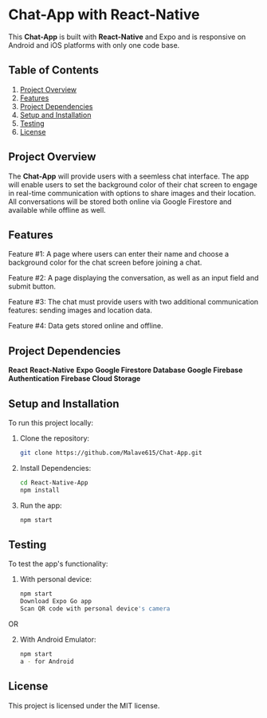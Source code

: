 # Chat-App with React-Native

This **Chat-App** is built with **React-Native** and Expo and is responsive on Android and iOS platforms with only one code base.

## Table of Contents

1. [Project Overview](#project-overview)
2. [Features](#features)
3. [Project Dependencies](#project-dependencies)
4. [Setup and Installation](#setup-and-installation)
5. [Testing](#testing)
6. [License](#license)

## Project Overview

The **Chat-App** will provide users with a seemless chat interface. The app will enable users to set the background color of their chat screen to engage in real-time communication with options to share images and their location. All conversations will be stored both online via Google Firestore and available while offline as well.

## Features

Feature #1: A page where users can enter their name and choose a background color for the chat screen before joining a chat.

Feature #2: A page displaying the conversation, as well as an input field and submit button.

Feature #3: The chat must provide users with two additional communication features: sending images and location data.

Feature #4: Data gets stored online and offline.

## Project Dependencies

**React**
**React-Native**
**Expo**
**Google Firestore Database**
**Google Firebase Authentication**
**Firebase Cloud Storage**

## Setup and Installation

To run this project locally:

1. Clone the repository:

   ```bash
   git clone https://github.com/Malave615/Chat-App.git

   ```

2. Install Dependencies:

   ```bash
   cd React-Native-App
   npm install

   ```

3. Run the app:
   ```bash
   npm start
   ```

## Testing

To test the app's functionality:

1. With personal device:
   ```bash
   npm start
   Download Expo Go app
   Scan QR code with personal device's camera
   ```

OR

2. With Android Emulator:
   ```bash
   npm start
   a - for Android
   ```

## License

This project is licensed under the MIT license.

